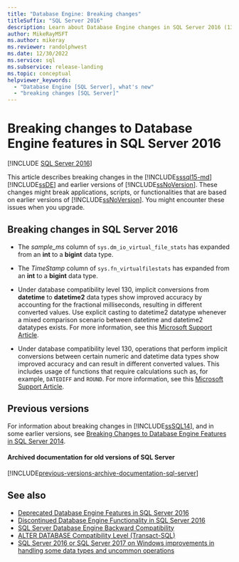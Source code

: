```yaml
---
title: "Database Engine: Breaking changes"
titleSuffix: "SQL Server 2016"
description: Learn about Database Engine changes in SQL Server 2016 (13.x) and earlier that might break previous-version functionality when you upgrade.
author: MikeRayMSFT
ms.author: mikeray
ms.reviewer: randolphwest
ms.date: 12/30/2022
ms.service: sql
ms.subservice: release-landing
ms.topic: conceptual
helpviewer_keywords:
  - "Database Engine [SQL Server], what's new"
  - "breaking changes [SQL Server]"
---
```

# Breaking changes to Database Engine features in SQL Server 2016

[!INCLUDE [SQL Server 2016](../includes/applies-to-version/sqlserver2016.md)]

This article describes breaking changes in the [!INCLUDE[sssql15-md](../includes/sssql16-md.md)] [!INCLUDE[ssDE](../includes/ssde-md.md)] and earlier versions of [!INCLUDE[ssNoVersion](../includes/ssnoversion-md.md)]. These changes might break applications, scripts, or functionalities that are based on earlier versions of [!INCLUDE[ssNoVersion](../includes/ssnoversion-md.md)]. You might encounter these issues when you upgrade.

## <a id="SQL15"></a> Breaking changes in SQL Server 2016

- The *sample_ms* column of `sys.dm_io_virtual_file_stats` has expanded from an **int** to a **bigint** data type.

- The *TimeStamp* column of `sys.fn_virtualfilestats` has expanded from an **int** to a **bigint** data type.

- Under database compatibility level 130, implicit conversions from **datetime** to **datetime2** data types show improved accuracy by accounting for the fractional milliseconds, resulting in different converted values. Use explicit casting to datetime2 datatype whenever a mixed comparison scenario between datetime and datetime2 datatypes exists. For more information, see this [Microsoft Support Article](https://support.microsoft.com/help/4010261).

- Under database compatibility level 130, operations that perform implicit conversions between certain numeric and datetime data types show improved accuracy and can result in different converted values. This includes usage of functions that require calculations such as, for example, `DATEDIFF` and `ROUND`. For more information, see this [Microsoft Support Article](https://support.microsoft.com/help/4010261).

## Previous versions

For information about breaking changes in [!INCLUDE[ssSQL14](../includes/sssql14-md.md)], and in some earlier versions, see [Breaking Changes to Database Engine Features in SQL Server 2014](/previous-versions/sql/2014/database-engine/breaking-changes-to-database-engine-features-in-sql-server-2016).

#### Archived documentation for old versions of SQL Server

[!INCLUDE[previous-versions-archive-documentation-sql-server](includes/previous-versions-archive-documentation-sql-server.md)]

## See also

- [Deprecated Database Engine Features in SQL Server 2016](../database-engine/deprecated-database-engine-features-in-sql-server-2016.md)
- [Discontinued Database Engine Functionality in SQL Server 2016](./discontinued-database-engine-functionality-in-sql-server.md)
- [SQL Server Database Engine Backward Compatibility](./discontinued-database-engine-functionality-in-sql-server.md)
- [ALTER DATABASE Compatibility Level (Transact-SQL)](../t-sql/statements/alter-database-transact-sql-compatibility-level.md)
- [SQL Server 2016 or SQL Server 2017 on Windows improvements in handling some data types and uncommon operations](https://support.microsoft.com/help/4010261)
